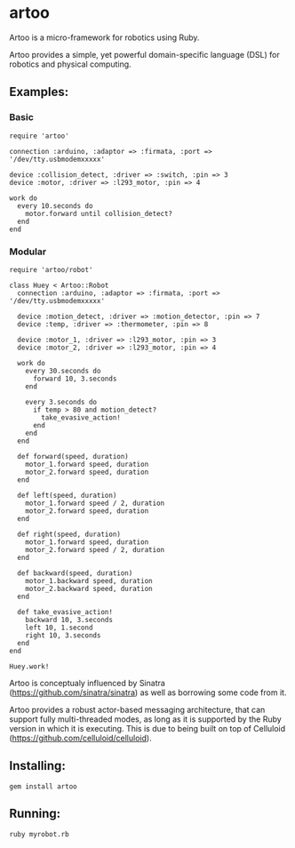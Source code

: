 # artoo

Artoo is a micro-framework for robotics using Ruby.

Artoo provides a simple, yet powerful domain-specific language (DSL) for robotics and physical computing.

## Examples:

### Basic

```
require 'artoo'

connection :arduino, :adaptor => :firmata, :port => '/dev/tty.usbmodemxxxxx'

device :collision_detect, :driver => :switch, :pin => 3
device :motor, :driver => :l293_motor, :pin => 4
  
work do
  every 10.seconds do
    motor.forward until collision_detect?
  end
end
```

### Modular

```
require 'artoo/robot'
 
class Huey < Artoo::Robot
  connection :arduino, :adaptor => :firmata, :port => '/dev/tty.usbmodemxxxxx'

  device :motion_detect, :driver => :motion_detector, :pin => 7
  device :temp, :driver => :thermometer, :pin => 8
  
  device :motor_1, :driver => :l293_motor, :pin => 3
  device :motor_2, :driver => :l293_motor, :pin => 4
  
  work do
    every 30.seconds do
      forward 10, 3.seconds
    end
    
    every 3.seconds do
      if temp > 80 and motion_detect?
        take_evasive_action!
      end
    end
  end
  
  def forward(speed, duration)
    motor_1.forward speed, duration
    motor_2.forward speed, duration
  end
  
  def left(speed, duration)
    motor_1.forward speed / 2, duration
    motor_2.forward speed, duration
  end
  
  def right(speed, duration)
    motor_1.forward speed, duration
    motor_2.forward speed / 2, duration
  end
  
  def backward(speed, duration)
    motor_1.backward speed, duration
    motor_2.backward speed, duration
  end
  
  def take_evasive_action!
    backward 10, 3.seconds
    left 10, 1.second
    right 10, 3.seconds
  end
end

Huey.work!
```

Artoo is conceptualy influenced by Sinatra (https://github.com/sinatra/sinatra) as well as borrowing some code from it.

Artoo provides a robust actor-based messaging architecture, that can support fully multi-threaded modes, as long as it is supported by the Ruby version in which it is executing. This is due to being built on top of Celluloid (https://github.com/celluloid/celluloid).

## Installing:

```
gem install artoo
```

## Running:

```
ruby myrobot.rb
```

